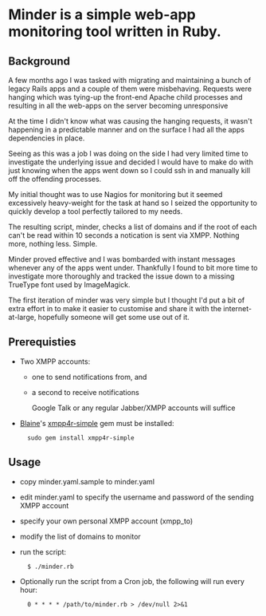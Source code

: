 # Minder is a simple web-app monitoring tool written in Ruby.


## Background

A few months ago I was tasked with migrating and maintaining a bunch of legacy Rails apps and
a couple of them were misbehaving. Requests were hanging which was tying-up the front-end Apache child processes
and resulting in all the web-apps on the server becoming unresponsive

At the time I didn't know what was causing the hanging requests, it wasn't happening
in a predictable manner and on the surface I had all the apps dependencies in place.

Seeing as this was a job I was doing on the side I had very limited time to
investigate the underlying issue and decided I would have to make do with just knowing when the apps went down
so I could ssh in and manually kill off the offending processes.

My initial thought was to use Nagios for monitoring but it seemed excessively heavy-weight for
the task at hand so I seized the opportunity to quickly develop a tool perfectly tailored to my needs.

The resulting script, minder, checks a list of domains and if the root of each can't be read within 10 seconds
 a notication is sent via XMPP. Nothing more, nothing less. Simple.

Minder proved effective and I was bombarded with instant messages whenever any of the apps
went under. Thankfully I found to bit more time to investigate more thoroughly
and tracked the issue down to a missing TrueType font used by ImageMagick.

The first iteration of minder was very simple but I thought I'd put a bit of extra effort in to make
it easier to customise and share it with the internet-at-large, hopefully someone will get some
use out of it.


## Prerequisties

* Two XMPP accounts:

	* one to send notifications from, and
	* a second to receive notifications

		Google Talk or any regular Jabber/XMPP accounts will suffice

* <a href="http://twitter.com/Blaine">Blaine</a>'s <a href="http://github.com/blaine/xmpp4r-simple">xmpp4r-simple</a> gem must be installed:

		sudo gem install xmpp4r-simple


## Usage

* copy minder.yaml.sample to minder.yaml
* edit minder.yaml to specify the username and password of the sending XMPP account
* specify your own personal XMPP account (xmpp_to)
* modify the list of domains to monitor
* run the script:

		$ ./minder.rb

* Optionally run the script from a Cron job, the following will run every hour:

		0 * * * * /path/to/minder.rb > /dev/null 2>&1
